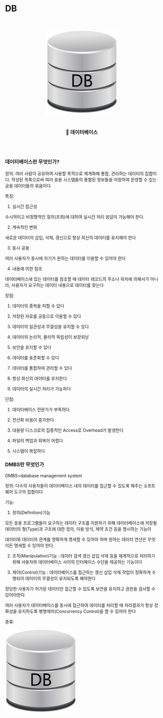 # DB 
<div align="center">
    <br/>
    <br/>
    <img src="https://github.com/Cdohyeon/DB/blob/main/20171006_015055.png?raw=true" alt="DB" />
    <br/>
    <br/>
    <h3>🍹 데이터베이스</h3>
    <br/>
    <br/>
</div>
<div><h3>데이터베이스란 무엇인가?</div>

정의:
여러 사람이 공유하여 사용할 목적으로 체계화해 통합, 관리하는 데이터의 집합이다. 작성된 목록으로써 여러 응용 시스템들의 통합된 정보들을 저장하여 운영할 수 있는 공용 데이터들의 묶음이다

특징:
1. 실시간 접근성

수시적이고 비정형적인 질의(조회)에 대하여 실시간 처리 응답이 가능해야 한다.

 

 

2. 계속적인 변화

새로운 데이터의 삽입, 삭제, 갱신으로 항상 최신의 데이터를 유지해야 한다

 

3. 동시 공용 

여러 사용자가 동시에 자기가 원하는 데이터를 이용할 수 있어야 한다

 

4. 내용에 의한 참조

데이터베이스에 있는 데이터를 참조할 때 데이터 레코드의 주소나 위치에 의해서가 아니라, 사용자가 요구하는 데이터 내용으로 데이터를 찾는다

장점:
1. 데이터의 중복을 피할 수 있다

2. 저장된 자료를 공동으로 이용할 수 있다

3. 데이터의 일관성과 무결성을 유지할 수 있다

4. 데이터의 논리적, 물리적 독립성이 보장되낟

5. 보안을 유지할 수 있다

6. 데이터를 표준화할 수 있다

7. 데이터를 통합하여 관리할 수 있다

8. 항상 최신의 데이터를 유지한다

9. 데이터의 실시간 처리가 가능하다

단점:
1. 데이터베이스 전문가가 부족하다

2. 전산화 비용이 증가한다

3. 대용량 디스크로의 집중적인 Access로 Overhead가 발생한다

4. 파일의 백업과 회복이 어렵다

5. 시스템이 복잡하다

<div><h3>DMBS란 무엇인가</div>

DMBS=database management system

정의:
다수의 사용자들이 데이터베이스 내의 데이터를 접근할 수 있도록 해주는 소프트웨어 도구의 집합이다

기능:
1. 정의(Definition)기능

모든 응용 프로그램들이 요구하는 데이터 구조를 지원하기 위해 데이터베이스에 저장될 데이터의 형(Type)과 구조에 대한 정의, 이용 방식, 제약 조건 등을 명시하는 기능이

데이터와 데이터의 관계를 명확하게 명세할 수 있어야 하며 원하는 데이터 연산은 무엇이든 명세할 수 있어야 한다



2. 조작(Manipulation)기능 : 데이터 검색 갱신 삽입 삭제 등을 체계적으로 처리하기 위해 사용자와 데이터베이스 사이의 인터페이스 수단을 제공하는 기능이다



3. 제어(Control)기능 : 데이터베이스를 접근하는 갱신 삽입 삭제 작업이 정확하게 수행되어 데이터의 무결성이 유지되도록 해야한다

정당한 사용자가 허가된 데이터만 접근할 수 있도록 보안을 유지하고 권한을 검사할 수 있어야한다

여러 사용자가 데이터베이스를 동시에 접근하여 데이터를 처리할 때 처리결과가 항상 정확성을 유지하도록 병행제어(Concurrency Control)을 할 수 있어야 한다

종류:
<div>
<img src="https://github.com/Cdohyeon/DB/blob/main/20171006_015055.png?raw=true" alt="DB" />
</div>






 



